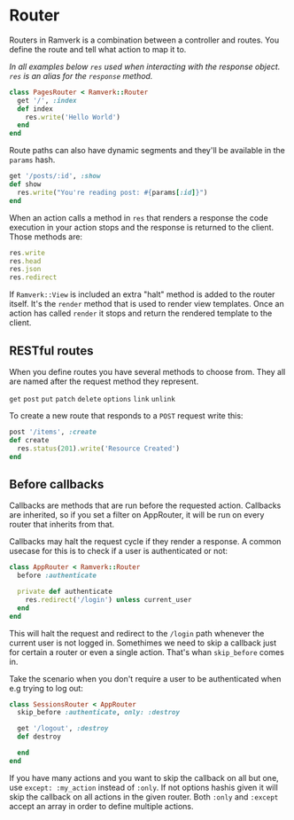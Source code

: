 # Router
Routers in Ramverk is a combination between a controller and routes. You define the route and tell what action to map it to.

_In all examples below `res` used when interacting with the response object. `res` is an alias for the `response` method._

```ruby
class PagesRouter < Ramverk::Router
  get '/', :index
  def index
    res.write('Hello World')
  end
end
```

Route paths can also have dynamic segments and they'll be available in the `params` hash.

```ruby
get '/posts/:id', :show
def show
  res.write("You're reading post: #{params[:id]}")
end
```

When an action calls a method in `res` that renders a response the code execution in your action stops and the response is returned to the client. Those methods are:

```ruby
res.write
res.head
res.json
res.redirect
```

If `Ramverk::View` is included an extra "halt" method is added to the router itself. It's the `render` method that is used to render view templates. Once an action has called `render` it stops and return the rendered template to the client.

## RESTful routes
When you define routes you have several methods to choose from. They all are named after the request method they represent.

`get` `post` `put` `patch` `delete` `options` `link` `unlink`

To create a new route that responds to a `POST` request write this:

```ruby
post '/items', :create
def create
  res.status(201).write('Resource Created')
end
```

## Before callbacks

Callbacks are methods that are run before the requested action. Callbacks are inherited, so if you set a filter on AppRouter, it will be run on every router that inherits from that.

Callbacks may halt the request cycle if they render a response. A common usecase for this is to check if a user is authenticated or not:

```ruby
class AppRouter < Ramverk::Router
  before :authenticate

  private def authenticate
    res.redirect('/login') unless current_user
  end
end
```

This will halt the request and redirect to the `/login` path whenever the current user is not logged in. Somethimes we need to skip a callback just for certain a router or even a single action. That's whan `skip_before` comes in.

Take the scenario when you don't require a user to be authenticated when e.g trying to log out:

```ruby
class SessionsRouter < AppRouter
  skip_before :authenticate, only: :destroy

  get '/logout', :destroy
  def destroy

  end
end
```

If you have many actions and you want to skip the callback on all but one, use `except: :my_action` instead of `:only`. If not options hashis given it will skip the callback on all actions in the given router. Both `:only` and `:except` accept an array in order to define multiple actions.
